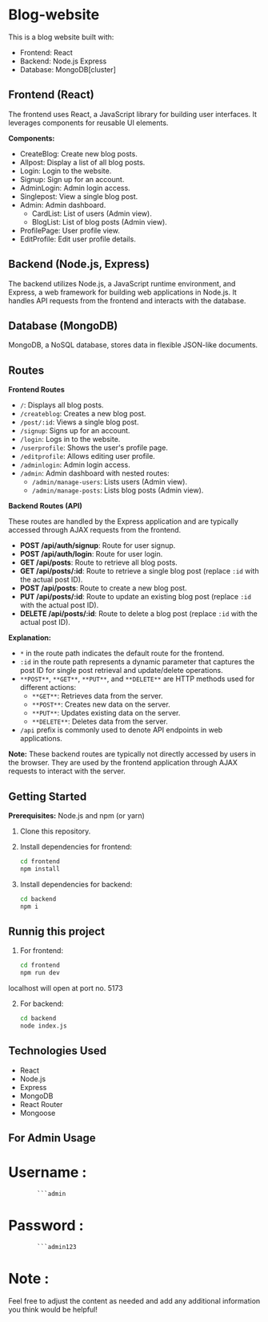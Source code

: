 # Blog-website

This is a blog website built with:

* Frontend: React
* Backend: Node.js Express
* Database: MongoDB[cluster]

## Frontend (React)

The frontend uses React, a JavaScript library for building user interfaces. It leverages components for reusable UI elements.

**Components:**

* CreateBlog: Create new blog posts.
* Allpost: Display a list of all blog posts.
* Login: Login to the website.
* Signup: Sign up for an account.
* AdminLogin: Admin login access.
* Singlepost: View a single blog post.
* Admin: Admin dashboard.
    * CardList: List of users (Admin view).
    * BlogList: List of blog posts (Admin view).
* ProfilePage: User profile view.
* EditProfile: Edit user profile details.

## Backend (Node.js, Express)

The backend utilizes Node.js, a JavaScript runtime environment, and Express, a web framework for building web applications in Node.js. It handles API requests from the frontend and interacts with the database.

## Database (MongoDB)

MongoDB, a NoSQL database, stores data in flexible JSON-like documents.

## Routes

**Frontend Routes**

* `/`: Displays all blog posts.
* `/createblog`: Creates a new blog post.
* `/post/:id`: Views a single blog post.
* `/signup`: Signs up for an account.
* `/login`: Logs in to the website.
* `/userprofile`: Shows the user's profile page.
* `/editprofile`: Allows editing user profile.
* `/adminlogin`: Admin login access.
* `/admin`: Admin dashboard with nested routes:
    * `/admin/manage-users`: Lists users (Admin view).
    * `/admin/manage-posts`: Lists blog posts (Admin view).

**Backend Routes (API)**

These routes are handled by the Express application and are typically accessed through AJAX requests from the frontend.

* **POST /api/auth/signup**: Route for user signup.
* **POST /api/auth/login**: Route for user login.
* **GET /api/posts**: Route to retrieve all blog posts.
* **GET /api/posts/:id**: Route to retrieve a single blog post (replace `:id` with the actual post ID).
* **POST /api/posts**: Route to create a new blog post.
* **PUT /api/posts/:id**: Route to update an existing blog post (replace `:id` with the actual post ID).
* **DELETE /api/posts/:id**: Route to delete a blog post (replace `:id` with the actual post ID).

**Explanation:**

* `*` in the route path indicates the default route for the frontend.
* `:id` in the route path represents a dynamic parameter that captures the post ID for single post retrieval and update/delete operations.
* `**POST**`, `**GET**`, `**PUT**`, and `**DELETE**` are HTTP methods used for different actions:
    * `**GET**`: Retrieves data from the server.
    * `**POST**`: Creates new data on the server.
    * `**PUT**`: Updates existing data on the server.
    * `**DELETE**`: Deletes data from the server.
* `/api` prefix is commonly used to denote API endpoints in web applications.

**Note:** These backend routes are typically not directly accessed by users in the browser. They are used by the frontend application through AJAX requests to interact with the server.

## Getting Started

**Prerequisites:** Node.js and npm (or yarn)

1. Clone this repository.
2. Install dependencies for frontend:

   ```bash
   cd frontend
   npm install

3. Install dependencies for backend:

   ```bash
   cd backend
   npm i

## Runnig this project 

1. For frontend:

   ```bash
   cd frontend
   npm run dev

localhost will open at port no. 5173

2. For backend:

   ```bash
   cd backend
   node index.js


## Technologies Used
* React
* Node.js
* Express
* MongoDB
* React Router
* Mongoose

## For Admin Usage 

# Username :  
            ```admin
# Password : 
            ```admin123

# Note :
Feel free to adjust the content as needed and add any additional information you think would be helpful!
